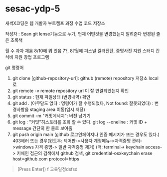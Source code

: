 # sesac-ydp-5
새싹X코딩온 웹 개발자 부트캠프 과정 수업 코드 저장소

작성자 : Sean
git lense기능으로 누가, 언제 어떤것을 변경했는지 알려준다
변경된 줄은 초록색

월 수 과자 채움
8/10에 뭐 있음
7?, 8?월에 퍼스널 컬러진단, 증명사진 지원
스터디 간식비 지원
창업 프로그램

git 명령어
1. git clone [github-repository-url]: github (remote) repository 저장소 local로
2. git remote -v remote repository url 이 잘 연결되었는지 확인
3. git status : 현재 파일상태 (변경내역) 확인
4. git add . (아무말도 없다 : 명령어가 잘 수행되었다, Not found: 잘못되었다) : 변경사항을 staging area 이동(임시 저장)
5. git commit -m "커밋메세지": 버전 남기기
6. git log : "커밋"히스토리를 조회 할 수 있다.
    git log --oneline : 커밋 ID + message 간단히 한 줄로 보여줌
7. git push origin main (github 로그인페이지나 인증 메시지가 뜨는 경우도 있다.)
    403에러 뜨는 경우(윈도우: 제어판->사용자 계정메뉴->자격증명 관리->windows 자격 증명-> 일반 자격증명 제거)
                    (맥: terminal-> keychain access-> 키체인 접근의 검색에서 github 검색, git credential-osxkeychain erase
host=github.com
protocol=https
> [Press Enter])
f
교육일정dsfsd